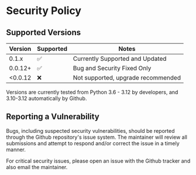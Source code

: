 # Security Policy

## Supported Versions
| Version | Supported          |Notes|
| ------- | ------------------ |-----|
| 0.1.x   | :white_check_mark: |Currently Supported and Updated|
| 0.0.12+   | :white_check_mark: |Bug and Security Fixed Only|
| <0.0.12   | :x: |Not supported, upgrade recommended|

Versions are currently tested from Python 3.6 - 3.12 by developers, and 3.10-3.12 automatically by Github.


## Reporting a Vulnerability

Bugs, including suspected security vulnerabilities, should be reported through the Github repository's issue system.  The maintainer will review all submissions and attempt to respond and/or correct the issue in a timely manner.

For critical security issues, please open an issue with the Github tracker and also email the maintainer.
